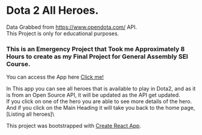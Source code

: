 # Dota 2 All Heroes.
Data Grabbed from https://www.opendota.com/ API.\
This Project is only for educational purposes.


### This is an Emergency Project that Took me Approximately 8 Hours to create as my Final Project for General Assembly SEI Course.
You can access the App here [Click me!](https://dota2-all-heroes.surge.sh/)

In This app you can see all heroes that is available to play in Dota2, and as it is from an Open Source API, it will be updated as the API get updated.\
If you click on one of the hero you are able to see more details of the hero.\
And if you click on the Main Heading it will take you back to the home page, [Listing all heroes]\


This project was bootstrapped with [Create React App](https://github.com/facebook/create-react-app).
